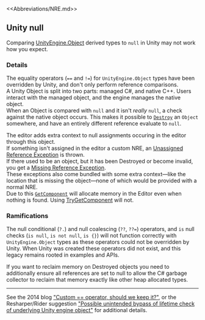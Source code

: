 <<Abbreviations/NRE.md>>
## Unity null
Comparing [UnityEngine.Object](https://docs.unity3d.com/ScriptReference/Object.html) derived types to `null` in Unity may not work how you expect.  

### Details
The equality operators (`==` and `!=`) for `UnityEngine.Object` types have been overridden by Unity, and don't only perform reference comparisons.  
A Unity Object is split into two parts: managed C#, and native C++. Users interact with the managed object, and the engine manages the native object.  
When an Object is compared with `null` and it isn't *really* `null`, a check against the native object occurs. This makes it possible to [`Destroy`](https://docs.unity3d.com/ScriptReference/Object.Destroy.html) an `Object` somewhere, and have an entirely different reference evaluate to `null`.  

The editor adds extra context to null assignments occuring in the editor through this object.  
If something isn't assigned in the editor a custom NRE, an [Unassigned Reference Exception](../Common%20Errors/Runtime%20Exceptions/UnassignedReferenceException.md) is thrown.   
If there used to be an object, but it has been Destroyed or become invalid, you get a [Missing Reference Exception](../Common%20Errors/Runtime%20Exceptions/MissingReferenceException.md).  
These exceptions also come bundled with some extra context—like the location that is missing the object—none of which would be provided with a normal NRE.  
Due to this [`GetComponent`](https://docs.unity3d.com/ScriptReference/GameObject.GetComponent.html) will allocate memory in the Editor even when nothing is found. Using [TryGetComponent](https://docs.unity3d.com/ScriptReference/GameObject.TryGetComponent.html) will not.  


### Ramifications
The null conditional (`?.`) and null coalescing (`??`, `??=`) operators, and `is` null checks (`is null`, `is not null`, `is {}`) will not function correctly with `UnityEngine.Object` types as these operators could not be overridden by Unity. When Unity was created these operators did not exist, and this legacy remains rooted in examples and APIs.  

If you want to reclaim memory on Destroyed objects you need to additionally ensure all references are set to null to allow the C# garbage collector to reclaim that memory exactly like other heap allocated types.  

---
See the 2014 blog ["Custom == operator, should we keep it?"](https://blog.unity.com/technology/custom-operator-should-we-keep-it), or the Resharper/Rider suggestion ["Possible unintended bypass of lifetime check of underlying Unity engine object"](https://github.com/JetBrains/resharper-unity/wiki/Possible-unintended-bypass-of-lifetime-check-of-underlying-Unity-engine-object) for additional details.   
